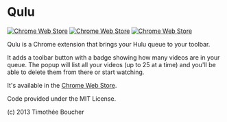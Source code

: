 Qulu
====

[![Chrome Web Store](https://img.shields.io/chrome-web-store/d/iggfkakbafpkgjaocfjaoehcclhcjckb.svg?maxAge=2592000)](https://chrome.google.com/webstore/detail/qulu-%E2%80%93-your-hulu-queue/iggfkakbafpkgjaocfjaoehcclhcjckb)
[![Chrome Web Store](https://img.shields.io/chrome-web-store/rating/iggfkakbafpkgjaocfjaoehcclhcjckb.svg?maxAge=2592000)](https://chrome.google.com/webstore/detail/qulu-%E2%80%93-your-hulu-queue/iggfkakbafpkgjaocfjaoehcclhcjckb)
[![Chrome Web Store](https://img.shields.io/chrome-web-store/rating-count/iggfkakbafpkgjaocfjaoehcclhcjckb.svg?maxAge=2592000)](https://chrome.google.com/webstore/detail/qulu-%E2%80%93-your-hulu-queue/iggfkakbafpkgjaocfjaoehcclhcjckb)

Qulu is a Chrome extension that brings your Hulu queue to your toolbar.

It adds a toolbar button with a badge showing how many videos are in your queue. The popup will list all your videos (up to 25 at a time) and you'll be able to delete them from there or start watching.

It's available in the [Chrome Web Store](https://chrome.google.com/webstore/detail/qulu-%E2%80%93-your-hulu-queue/iggfkakbafpkgjaocfjaoehcclhcjckb).

Code provided under the MIT License.

(c) 2013 Timothée Boucher
